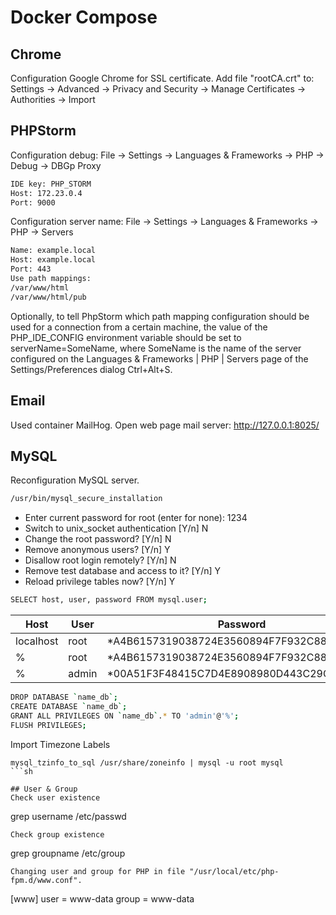# Docker Compose

## Chrome
Configuration Google Chrome for SSL certificate.
Add file "rootCA.crt" to: Settings -> Advanced -> Privacy and Security -> Manage Certificates -> Authorities -> Import

## PHPStorm
Configuration debug: File -> Settings -> Languages & Frameworks -> PHP -> Debug -> DBGp Proxy
```sh
IDE key: PHP_STORM
Host: 172.23.0.4
Port: 9000
```
Configuration server name: File -> Settings -> Languages & Frameworks -> PHP -> Servers
```sh
Name: example.local
Host: example.local
Port: 443
Use path mappings:
/var/www/html
/var/www/html/pub
```
Optionally, to tell PhpStorm which path mapping configuration should be used for a connection from a certain machine, the value of the PHP_IDE_CONFIG environment variable should be set to serverName=SomeName, where SomeName is the name of the server configured on the Languages & Frameworks | PHP | Servers page of the Settings/Preferences dialog Ctrl+Alt+S.

## Email
Used container MailHog. Open web page mail server: http://127.0.0.1:8025/

## MySQL
Reconfiguration MySQL server.
```sh
/usr/bin/mysql_secure_installation
```
  - Enter current password for root (enter for none): 1234
  - Switch to unix_socket authentication [Y/n]        N
  - Change the root password? [Y/n]                   N
  - Remove anonymous users? [Y/n]                     Y
  - Disallow root login remotely? [Y/n]               N
  - Remove test database and access to it? [Y/n]      Y
  - Reload privilege tables now? [Y/n]                Y
```sh
SELECT host, user, password FROM mysql.user;
```
| Host      | User  | Password                                  |
|-----------|-------|-------------------------------------------|
| localhost | root  | *A4B6157319038724E3560894F7F932C8886EBFCF |
| %         | root  | *A4B6157319038724E3560894F7F932C8886EBFCF |
| %         | admin | *00A51F3F48415C7D4E8908980D443C29C69B60C9 |
```sh
DROP DATABASE `name_db`;
CREATE DATABASE `name_db`;
GRANT ALL PRIVILEGES ON `name_db`.* TO 'admin'@'%';
FLUSH PRIVILEGES;
```
Import Timezone Labels
```
mysql_tzinfo_to_sql /usr/share/zoneinfo | mysql -u root mysql
```sh

## User & Group
Check user existence
```
grep username /etc/passwd
```
Check group existence
```
grep groupname /etc/group
```
Changing user and group for PHP in file "/usr/local/etc/php-fpm.d/www.conf".
```
[www]
user = www-data
group = www-data
```
